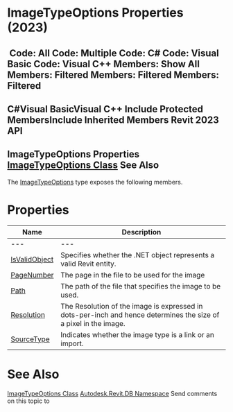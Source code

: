 # ImageTypeOptions Properties (2023)

﻿
 Code: All Code: Multiple Code: C# Code: Visual Basic Code: Visual C++  Members: Show All Members: Filtered Members: Filtered Members: Filtered   
---  
C#Visual BasicVisual C++
Include Protected MembersInclude Inherited Members
Revit 2023 API  
---  
ImageTypeOptions Properties  
[ImageTypeOptions Class](981135c3-777b-df9b-747f-60a35b74e00e.md "ImageTypeOptions Class") See Also  
---  
The [ImageTypeOptions](981135c3-777b-df9b-747f-60a35b74e00e.md "ImageTypeOptions Class") type exposes the following members.
# Properties
| Name | Description |
| --- | --- |
| --- | --- | --- |
| [IsValidObject](d6fccbef-3786-a1ae-cd60-0a54e9ea60e6.md "IsValidObject Property") | Specifies whether the .NET object represents a valid Revit entity. |
| [PageNumber](33b28f56-d107-868c-3554-85fe06c32397.md "PageNumber Property") | The page in the file to be used for the image |
| [Path](322a4a54-839e-f1f4-68ad-7c6194d1c215.md "Path Property") | The path of the file that specifies the image to be used. |
| [Resolution](858dcd6b-5231-fb9b-b43a-7c1397c4265e.md "Resolution Property") | The Resolution of the image is expressed in dots-per-inch and hence determines the size of a pixel in the image. |
| [SourceType](1d275efe-88ad-da80-d321-b31884f1c369.md "SourceType Property") | Indicates whether the image type is a link or an import. |

# See Also
[ImageTypeOptions Class](981135c3-777b-df9b-747f-60a35b74e00e.md "ImageTypeOptions Class")
[Autodesk.Revit.DB Namespace](87546ba7-461b-c646-cbb1-2cb8f5bff8b2.md "Autodesk.Revit.DB Namespace")
Send comments on this topic to 